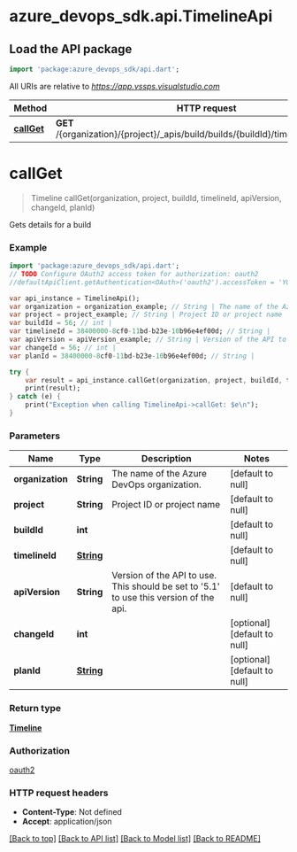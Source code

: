 # azure_devops_sdk.api.TimelineApi

## Load the API package
```dart
import 'package:azure_devops_sdk/api.dart';
```

All URIs are relative to *https://app.vssps.visualstudio.com*

Method | HTTP request | Description
------------- | ------------- | -------------
[**callGet**](TimelineApi.md#callGet) | **GET** /{organization}/{project}/_apis/build/builds/{buildId}/timeline/{timelineId} | 


# **callGet**
> Timeline callGet(organization, project, buildId, timelineId, apiVersion, changeId, planId)



Gets details for a build

### Example 
```dart
import 'package:azure_devops_sdk/api.dart';
// TODO Configure OAuth2 access token for authorization: oauth2
//defaultApiClient.getAuthentication<OAuth>('oauth2').accessToken = 'YOUR_ACCESS_TOKEN';

var api_instance = TimelineApi();
var organization = organization_example; // String | The name of the Azure DevOps organization.
var project = project_example; // String | Project ID or project name
var buildId = 56; // int | 
var timelineId = 38400000-8cf0-11bd-b23e-10b96e4ef00d; // String | 
var apiVersion = apiVersion_example; // String | Version of the API to use.  This should be set to '5.1' to use this version of the api.
var changeId = 56; // int | 
var planId = 38400000-8cf0-11bd-b23e-10b96e4ef00d; // String | 

try { 
    var result = api_instance.callGet(organization, project, buildId, timelineId, apiVersion, changeId, planId);
    print(result);
} catch (e) {
    print("Exception when calling TimelineApi->callGet: $e\n");
}
```

### Parameters

Name | Type | Description  | Notes
------------- | ------------- | ------------- | -------------
 **organization** | **String**| The name of the Azure DevOps organization. | [default to null]
 **project** | **String**| Project ID or project name | [default to null]
 **buildId** | **int**|  | [default to null]
 **timelineId** | [**String**](.md)|  | [default to null]
 **apiVersion** | **String**| Version of the API to use.  This should be set to &#39;5.1&#39; to use this version of the api. | [default to null]
 **changeId** | **int**|  | [optional] [default to null]
 **planId** | [**String**](.md)|  | [optional] [default to null]

### Return type

[**Timeline**](Timeline.md)

### Authorization

[oauth2](../README.md#oauth2)

### HTTP request headers

 - **Content-Type**: Not defined
 - **Accept**: application/json

[[Back to top]](#) [[Back to API list]](../README.md#documentation-for-api-endpoints) [[Back to Model list]](../README.md#documentation-for-models) [[Back to README]](../README.md)

